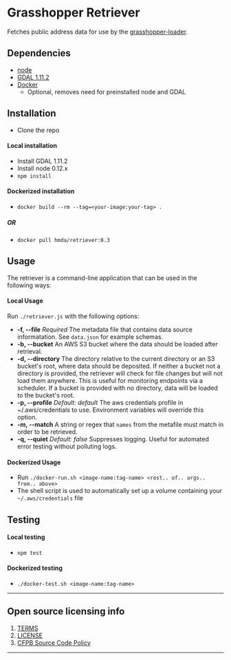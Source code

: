 # Grasshopper Retriever

Fetches public address data for use by the [grasshopper-loader](https://github.com/cfpb/grasshopper-loader).

## Dependencies
 - [node](https://nodejs.org/) 
 - [GDAL 1.11.2](http://www.gdal.org/)
 - [Docker](https://www.docker.com/)
   - Optional, removes need for preinstalled node and GDAL

## Installation
 - Clone the repo

#### Local installation
 - Install GDAL 1.11.2
 - Install node 0.12.x
 - `npm install`

#### Dockerized installation 
 - `docker build --rm --tag=<your-image:your-tag> .`

##### OR
 - `docker pull hmda/retriever:0.3`

## Usage
The retriever is a command-line application that can be used in the following ways:

#### Local Usage
Run `./retriever.js` with the following options:

 - **-f, --file** *Required* The metadata file that contains data source informatation. See `data.json` for example schemas.
 - **-b, --bucket** An AWS S3 bucket where the data should be loaded after retrieval. 
 - **-d, --directory** The directory relative to the current directory or an S3 bucket's root, where data should be deposited. If neither a bucket not a directory is provided, the retriever will check for file changes but will not load them anywhere. This is useful for monitoring endpoints via a scheduler. If a bucket is provided with no directory, data will be loaded to the bucket's root.
 - **-p, --profile** *Default: default* The aws credentials profile in ~/.aws/credentials to use. Environment variables will override this option.
 - **-m, --match** A string or regex that `names` from the metafile must match in order to be retrieved.
 - **-q, --quiet** *Default: false* Suppresses logging. Useful for automated error testing without polluting logs.

#### Dockerized Usage
- Run `./docker-run.sh <image-name:tag-name> <rest.. of.. args.. from.. above>`
- The shell script is used to automatically set up a volume containing your `~/.aws/credentials` file

## Testing

#### Local testing
 - `npm test`

#### Dockerized testing
 - `./docker-test.sh <image-name:tag-name>`

----

## Open source licensing info
1. [TERMS](TERMS.md)
2. [LICENSE](LICENSE)
3. [CFPB Source Code Policy](https://github.com/cfpb/source-code-policy/)

----
